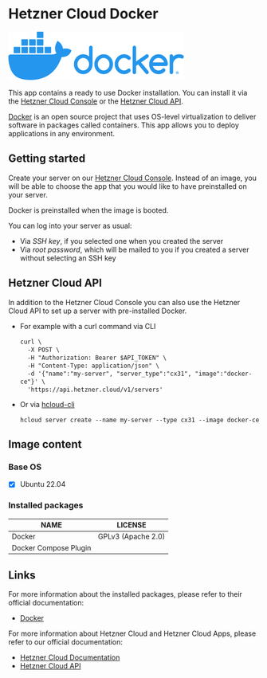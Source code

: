 # Hetzner Cloud Docker

<img src="images/docker-logo.png" height="97px">

This app contains a ready to use Docker installation.
You can install it via the [Hetzner Cloud Console](https://console.hetzner.cloud) or the [Hetzner Cloud API](https://docs.hetzner.cloud/#servers-create-a-server).

[Docker](https://www.docker.com/) is an open source project that uses OS-level virtualization to deliver software in packages called containers. This app allows you to deploy applications in any environment.

## Getting started

Create your server on our [Hetzner Cloud Console](https://console.hetzner.cloud). Instead of an image, you will be able to choose the app that you would like to have preinstalled on your server.

Docker is preinstalled when the image is booted.

You can log into your server as usual:

- Via _SSH key_, if you selected one when you created the server
- Via _root password_, which will be mailed to you if you created a server without selecting an SSH key

## Hetzner Cloud API

In addition to the Hetzner Cloud Console you can also use the Hetzner Cloud API to set up a server with pre-installed Docker.

- For example with a curl command via CLI

  ```
  curl \
  	-X POST \
  	-H "Authorization: Bearer $API_TOKEN" \
  	-H "Content-Type: application/json" \
  	-d '{"name":"my-server", "server_type":"cx31", "image":"docker-ce"}' \
  	'https://api.hetzner.cloud/v1/servers'
  ```

- Or via [hcloud-cli](https://github.com/hetznercloud/cli)

  ```
  hcloud server create --name my-server --type cx31 --image docker-ce
  ```

## Image content

### Base OS

- [x] Ubuntu 22.04

### Installed packages

| NAME                  | LICENSE            |
| --------------------- | ------------------ |
| Docker                | GPLv3 (Apache 2.0) |
| Docker Compose Plugin |                    |

## Links

For more information about the installed packages, please refer to their official documentation:

- [Docker](https://docs.docker.com/)

For more information about Hetzner Cloud and Hetzner Cloud Apps, please refer to our official documentation:

- [Hetzner Cloud Documentation](https://docs.hetzner.com/cloud/)
- [Hetzner Cloud API](https://docs.hetzner.cloud/)
